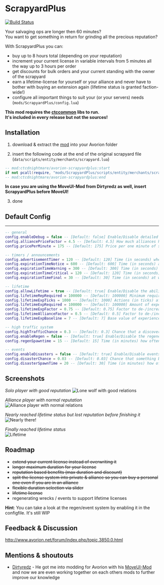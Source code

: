 # ScrapyardPlus 

[![Build Status](https://travis-ci.org/ctcDNightmare/avorion-scrapyardplus.svg?branch=master)](https://travis-ci.org/ctcDNightmare/avorion-scrapyardplus)

Your salvaging ops are longer then 60 minutes?  
You want to get something in return for grinding all the precious reputation?  

With ScrapyardPlus you can:
* buy up to 8 hours total (depending on your reputation)
* increment your current license in variable intervals from 5 minutes all the way up to 3 hours per order
* get discounts for bulk orders and your current standing with the owner of the scrapyard
* earn a lifetime-license for yourself or your alliance and never have to bother with buying an extension again (lifetime status is granted faction-wide!)
* configure all important things to suit your (or your servers) needs (``mods/ScrapyardPlus/config.lua``)

**This mod requires the [ctccommon](https://github.com/ctcDNightmare/avorion-ctccommon) libs to run.  
It's included in every release but not the sources!** 

## Installation
1. download & extract the [mod](https://github.com/ctcDNightmare/avorion-scrapyardplus/releases) into your Avorion folder

2. insert the following code at the end of the original scrapyard file (``data/scripts/entity/merchants/scrapyard.lua``)
```Lua
-- mod:ctcdnightmare/avorion-scrapyardplus:start
if not pcall(require, "mods/ScrapyardPlus/scripts/entity/merchants/scrapyard") then print("Failed to load ScrapyardPlus") end
-- mod:ctcdnightmare/avorion-scrapyardplus:end
```  
**In case you are using the MoveUI-Mod from Dirtyredz as well, insert ScrapyardPlus before MoveUI!**
 
3. done

## Default Config
___
```Lua
-- general
config.enableDebug = false -- [Default: false] Enable/Disable detailed log output
config.alliancePriceFactor = 4.5 -- [Default: 4.5] How much alliances have to pay more for a salvaging license
config.pricePerMinute = 175 -- [Default: 175] Price per one minute of salvaging

-- timers / announcements
config.advertisementTimer = 120 -- [Default: 120] Time (in seconds) when the scrapyard will spam the system with "get a license now"
config.expirationTimeNotice = 600 -- [Default: 600] Time (in seconds) at which the first reminder will be send to players/alliances about their license running out
config.expirationTimeWarning = 300 -- [Default: 300] Time (in seconds) at which the second reminder will be send to players/alliances about their license running out
config.expirationTimeCritical = 120 -- [Default: 120] Time (in seconds) at which the third reminder will be send to players/alliances about their license running out
config.expirationTimeFinal = 30 -- [Default: 30] Time (in seconds) at which the FINAL reminder will be send to players/alliances about their license running out

-- lifetime
config.allowLifetime = true -- [Default: true] Enable/Disable the ability to get lifetime salvaging licenses
config.lifetimeRepRequired = 100000 -- [Default: 100000] Minimum required reputation before you start to gather experience towards lifetime
config.lifetimeExpTicks = 1000 -- [Default: 1000] Actions (in ticks) after the player/alliance will get experience
config.lifetimeExpRequired = 100000 -- [Default: 100000] Amount of experience to unlock lifetime-license
config.lifetimeExpFactor = 0.75 -- [Default: 0.75] Factor to de-/increase the base experience calculation
config.lifetimeAllianceFactor = 0.5 -- [Default: 0.5] Factor to de-/increase the amount an alliance will get compared to a player
config.lifetimeExpBaseline = 7 -- [Default: 7] Base value of experience that's always granted

-- high traffic system
config.highTrafficChance = 0.3 -- [Default: 0.3] Chance that a discovered system is regenerative
config.enableRegen = false -- [Default: true] Enable/Disable the regeneration of wrecks inside a system
config.regenSpawntime = 15 -- [Default: 15] Time (in minutes) how often new event will start to spawn wrecks

-- events
config.enableDisasters = false -- [Default: true] Enable/Disable events from the (G)lobal (O)rganization of (D)isasters
config.disasterChance = 0.03 -- [Default: 0.03] Chance that something bad will happen
config.disasterSpawnTime = 20 -- [Default: 30] Time (in minutes) how often it's checked if bad things will happen
```

## Screenshots
*Solo player with good reputation*
![Lone wolf with good relations](https://i.imgur.com/hp9nsGU.jpg)  

*Alliance player with normal reputation*  
![Alliance player with normal relations](https://i.imgur.com/KU8JH3A.jpg)  

*Nearly reached lifetime status but lost reputation before finishing it*  
![Nearly there!](https://i.imgur.com/8amcRQZ.jpg)

*Finally reached lifetime status*  
![Lifetime](https://i.imgur.com/ZOsQhzt.jpg)

## Roadmap
- ~~extend your current license instead of overwriting it~~
- ~~longer maximum duration for your license~~
- ~~reputation based benefits (max duration and discount)~~
- ~~split the license system into private & alliance so you can buy a personal one even if you are in an alliance~~
- ~~flexible duration selection via slider~~
- ~~lifetime license~~
- regenerating wrecks / events to support lifetime licenses

**Hint**: You can take a look at the regen/event system by enabling it in the configfile. It's still WIP


## Feedback & Discussion
http://www.avorion.net/forum/index.php/topic,3850.0.html

## Mentions & shoutouts
- [Dirtyredz](https://github.com/dirtyredz) - He got me into modding for Avorion with his [MoveUI-Mod](http://www.avorion.net/forum/index.php/topic,3834.0.html) and now we are even working together on each others mods to further improve our knowledge